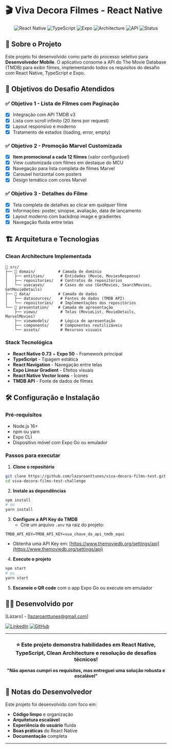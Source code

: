 # 🎬 Viva Decora Filmes - React Native

<div align="center">

![React Native](https://img.shields.io/badge/React%20Native-0.73-blue?logo=react)
![TypeScript](https://img.shields.io/badge/TypeScript-5.0-blue?logo=typescript)
![Expo](https://img.shields.io/badge/Expo-50.0-purple?logo=expo)
![Architecture](https://img.shields.io/badge/Architecture-Clean%20Architecture-green)
![API](https://img.shields.io/badge/API-TMDB%20API-orange)
![Status](https://img.shields.io/badge/Status-✅%20Concluído-success)

</div>

## 📱 Sobre o Projeto

Este projeto foi desenvolvido como parte do processo seletivo para **Desenvolvedor Mobile**. O aplicativo consome a API do The Movie Database (TMDB) para exibir filmes, implementando todos os requisitos do desafio com React Native, TypeScript e Expo.

## 🎯 Objetivos do Desafio Atendidos

### ✅ **Objetivo 1 - Lista de Filmes com Paginação**
- [x] Integração com API TMDB v3
- [x] Lista com scroll infinito (20 itens por request)
- [x] Layout responsivo e moderno
- [x] Tratamento de estados (loading, error, empty)

### ✅ **Objetivo 2 - Promoção Marvel Customizada**
- [x] **Item promocional a cada 12 filmes** (valor configurável)
- [x] View customizada com filmes em destaque do MCU
- [x] Navegação para lista completa de filmes Marvel
- [x] Carousel horizontal com posters
- [x] Design temático com cores Marvel

### ✅ **Objetivo 3 - Detalhes do Filme**
- [x] Tela completa de detalhes ao clicar em qualquer filme
- [x] Informações: poster, sinopse, avaliação, data de lançamento
- [x] Layout moderno com backdrop image e gradientes
- [x] Navegação fluida entre telas

## 🏗️ Arquitetura e Tecnologias

### **Clean Architecture Implementada**
```
📁 src/
├── 📁 domain/          # Camada de domínio
│   ├── entities/       # Entidades (Movie, MoviesResponse)
│   ├── repositories/   # Contratos de repositórios
│   └── usecases/       # Casos de uso (GetMovies, SearchMovies, GetMovieDetails)
├── 📁 data/            # Camada de dados
│   ├── datasources/    # Fontes de dados (TMDB API)
│   └── repositories/   # Implementações dos repositórios
└── 📁 presentation/    # Camada de apresentação
    ├── views/          # Telas (MovieList, MovieDetails, MarvelMovies)
    ├── viewmodels/     # Lógica de apresentação
    ├── components/     # Componentes reutilizáveis
    └── assets/         # Recursos visuais
```

### **Stack Tecnológica**
- **React Native 0.73** + **Expo 50** - Framework principal
- **TypeScript** - Tipagem estática
- **React Navigation** - Navegação entre telas
- **Expo Linear Gradient** - Efeitos visuais
- **React Native Vector Icons** - Ícones
- **TMDB API** - Fonte de dados de filmes

## 🛠️ Configuração e Instalação

### **Pré-requisitos**
- Node.js 16+
- npm ou yarn
- Expo CLI
- Dispositivo móvel com Expo Go ou emulador

### **Passos para executar**

1. **Clone o repositório**
```bash
git clone https://github.com/lazaroanttunes/viva-decora-films-test.git
cd viva-decora-films-test-challenge
```

2. **Instale as dependências**
```bash
npm install
# ou
yarn install
```

3. **Configure a API Key do TMDB**
   - Crie um arquivo `.env` na raiz do projeto:
```env
TMDB_API_KEY=TMDB_API_KEY=sua_chave_da_api_tmdb_aqui
```
   - Obtenha uma API Key em: [https://www.themoviedb.org/settings/api](https://www.themoviedb.org/settings/api)

4. **Execute o projeto**
```bash
npm start
# ou
yarn start
```

5. **Escaneie o QR code** com o app Expo Go ou execute em emulador

## 👨‍💻 Desenvolvido por

[Lázaro] - [lazaroanttunes@gmail.com]

[![LinkedIn](https://img.shields.io/badge/LinkedIn-Connect-blue?logo=linkedin)](https://www.linkedin.com/in/lazaroanttunes/)
[![GitHub](https://img.shields.io/badge/GitHub-Follow-black?logo=github)](https://github.com/lazaroanttunes)

---

<div align="center">

### ⭐ **Este projeto demonstra habilidades em React Native, TypeScript, Clean Architecture e resolução de desafios técnicos!**

**"Não apenas cumpri os requisitos, mas entreguei uma solução robusta e escalável"**

</div>

## 📄 Notas do Desenvolvedor

Este projeto foi desenvolvido com foco em:
- **Código limpo** e organização
- **Arquitetura escalável** 
- **Experiência do usuário** fluida
- **Boas práticas** do React Native
- **Documentação** completa

---
